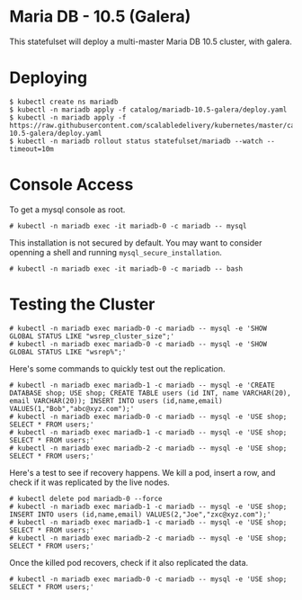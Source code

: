 # Maria DB - 10.5 (Galera)
This statefulset will deploy a multi-master Maria DB 10.5 cluster, with galera.

# Deploying
```text
$ kubectl create ns mariadb
$ kubectl -n mariadb apply -f catalog/mariadb-10.5-galera/deploy.yaml
$ kubectl -n mariadb apply -f https://raw.githubusercontent.com/scalabledelivery/kubernetes/master/catalog/mariadb-10.5-galera/deploy.yaml
$ kubectl -n mariadb rollout status statefulset/mariadb --watch --timeout=10m
```

# Console Access
To get a mysql console as root.
```text
# kubectl -n mariadb exec -it mariadb-0 -c mariadb -- mysql
```

This installation is not secured by default. You may want to consider openning a shell and running `mysql_secure_installation`.
```text
# kubectl -n mariadb exec -it mariadb-0 -c mariadb -- bash
```

# Testing the Cluster
```text
# kubectl -n mariadb exec mariadb-0 -c mariadb -- mysql -e 'SHOW GLOBAL STATUS LIKE "wsrep_cluster_size";'
# kubectl -n mariadb exec mariadb-0 -c mariadb -- mysql -e 'SHOW GLOBAL STATUS LIKE "wsrep%";'
```

Here's some commands to quickly test out the replication.
```text
# kubectl -n mariadb exec mariadb-1 -c mariadb -- mysql -e 'CREATE DATABASE shop; USE shop; CREATE TABLE users (id INT, name VARCHAR(20), email VARCHAR(20)); INSERT INTO users (id,name,email) VALUES(1,"Bob","abc@xyz.com");'
# kubectl -n mariadb exec mariadb-0 -c mariadb -- mysql -e 'USE shop; SELECT * FROM users;'
# kubectl -n mariadb exec mariadb-1 -c mariadb -- mysql -e 'USE shop; SELECT * FROM users;'
# kubectl -n mariadb exec mariadb-2 -c mariadb -- mysql -e 'USE shop; SELECT * FROM users;'
```

Here's a test to see if recovery happens. We kill a pod, insert a row, and check if it was replicated by the live nodes.
```text
# kubectl delete pod mariadb-0 --force
# kubectl -n mariadb exec mariadb-1 -c mariadb -- mysql -e 'USE shop; INSERT INTO users (id,name,email) VALUES(2,"Joe","zxc@xyz.com");'
# kubectl -n mariadb exec mariadb-1 -c mariadb -- mysql -e 'USE shop; SELECT * FROM users;'
# kubectl -n mariadb exec mariadb-2 -c mariadb -- mysql -e 'USE shop; SELECT * FROM users;'
```

Once the killed pod recovers, check if it also replicated the data.
```text
# kubectl -n mariadb exec mariadb-0 -c mariadb -- mysql -e 'USE shop; SELECT * FROM users;'
```
